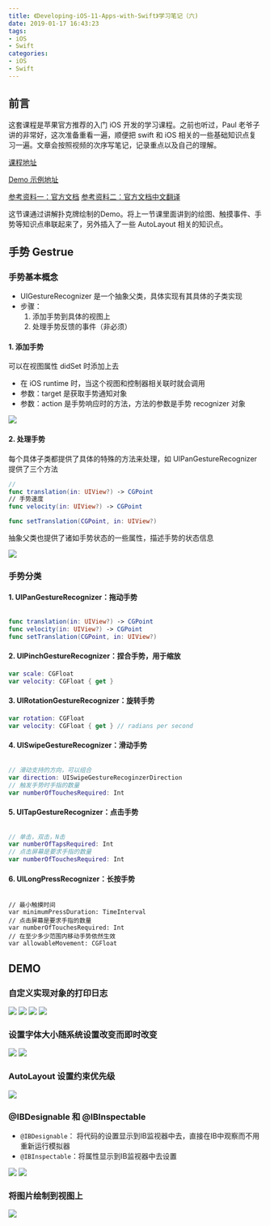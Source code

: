```yaml
---
title: 《Developing-iOS-11-Apps-with-Swift》学习笔记（六)
date: 2019-01-17 16:43:23
tags:
- iOS 
- Swift
categories:
- iOS 
- Swift
---
```


## 前言

这套课程是苹果官方推荐的入门 iOS 开发的学习课程。之前也听过，Paul 老爷子讲的非常好，这次准备重看一遍，顺便把 swift 和 iOS 相关的一些基础知识点复习一遍。文章会按照视频的次序写笔记，记录重点以及自己的理解。

[课程地址](https://itunes.apple.com/cn/podcast/developing-ios-11-apps-with-swift/id1315130780?mt=2)

[Demo 示例地址](https://github.com/ljchen1129/-Developing-iOS-11-Apps-with-Swift-Demos/tree/master)

[参考资料一：官方文档](https://developer.apple.com/library/content/documentation/Swift/Conceptual/Swift_Programming_Language/index.html)
[参考资料二：官方文档中文翻译](https://www.cnswift.org/)


这节课通过讲解扑克牌绘制的Demo。将上一节课里面讲到的绘图、触摸事件、手势等知识点串联起来了，另外插入了一些 AutoLayout 相关的知识点。

<!-- more -->


## 手势 Gestrue

### 手势基本概念


- UIGestureRecognizer 是一个抽象父类，具体实现有其具体的子类实现
- 步骤：
	1. 添加手势到具体的视图上
	2. 处理手势反馈的事件（非必须）

#### 1. 添加手势
可以在视图属性 didSet 时添加上去

- 在 iOS runtime 时，当这个视图和控制器相关联时就会调用
- 参数：target 是获取手势通知对象
- 参数：action 是手势响应时的方法，方法的参数是手势 recognizer 对象

![](https://blogimages-1254431338.cos.ap-shenzhen-fsi.myqcloud.com/Xnip2019-01-18_10-21-04.png?imageView2/2/w/700)

#### 2. 处理手势

每个具体子类都提供了具体的特殊的方法来处理，如 UIPanGestureRecognizer 提供了三个方法

```swift
// 
func translation(in: UIView?) -> CGPoint 
// 手势速度
func velocity(in: UIView?) -> CGPoint 

func setTranslation(CGPoint, in: UIView?)
```

抽象父类也提供了诸如手势状态的一些属性，描述手势的状态信息

![](https://blogimages-1254431338.cos.ap-shenzhen-fsi.myqcloud.com/Xnip2019-01-18_16-11-47.png)

### 手势分类

#### 1. UIPanGestureRecognizer：拖动手势

```swift

func translation(in: UIView?) -> CGPoint 
func velocity(in: UIView?) -> CGPoint 
func setTranslation(CGPoint, in: UIView?)
```

#### 2. UIPinchGestureRecognizer：捏合手势，用于缩放

```swift
var scale: CGFloat 
var velocity: CGFloat { get } 
```

#### 3. UIRotationGestureRecognizer：旋转手势

```swift
var rotation: CGFloat 
var velocity: CGFloat { get } // radians per second
```

#### 4. UISwipeGestureRecognizer：滑动手势

```swift

// 滑动支持的方向，可以组合
var direction: UISwipeGestureRecoginzerDirection 
// 触发手势时手指的数量
var numberOfTouchesRequired: Int 
```
#### 5. UITapGestureRecognizer：点击手势

```swift

// 单击，双击，N击
var numberOfTapsRequired: Int 
// 点击屏幕是要求手指的数量
var numberOfTouchesRequired: Int 
```

#### 6. UILongPressRecognizer：长按手势

```swfit

// 最小触摸时间
var minimumPressDuration: TimeInterval 
// 点击屏幕是要求手指的数量
var numberOfTouchesRequired: Int 
// 在至少多少范围内移动手势依然生效
var allowableMovement: CGFloat 
```


## DEMO

### 自定义实现对象的打印日志

![](https://blogimages-1254431338.cos.ap-shenzhen-fsi.myqcloud.com/Xnip2019-01-18_16-38-00.png)
![](https://blogimages-1254431338.cos.ap-shenzhen-fsi.myqcloud.com/Xnip2019-01-18_16-38-30.png)
![](https://blogimages-1254431338.cos.ap-shenzhen-fsi.myqcloud.com/Xnip2019-01-18_16-39-01.png)
![](https://blogimages-1254431338.cos.ap-shenzhen-fsi.myqcloud.com/Xnip2019-01-18_16-39-22.png)

### 设置字体大小随系统设置改变而即时改变

![](https://blogimages-1254431338.cos.ap-shenzhen-fsi.myqcloud.com/Xnip2019-01-18_17-08-42.png)
![](https://blogimages-1254431338.cos.ap-shenzhen-fsi.myqcloud.com/Xnip2019-01-18_17-09-10.png)

### AutoLayout 设置约束优先级

![](https://blogimages-1254431338.cos.ap-shenzhen-fsi.myqcloud.com/Xnip2019-01-18_16-59-58.png)

### @IBDesignable 和 @IBInspectable

- `@IBDesignable`： 将代码的设置显示到IB监视器中去，直接在IB中观察而不用重新运行模拟器
- `@IBInspectable`：将属性显示到IB监视器中去设置

![](https://blogimages-1254431338.cos.ap-shenzhen-fsi.myqcloud.com/Xnip2019-01-18_16-54-12.png)
![](https://blogimages-1254431338.cos.ap-shenzhen-fsi.myqcloud.com/Xnip2019-01-18_16-55-47.png)


### 将图片绘制到视图上

![](https://blogimages-1254431338.cos.ap-shenzhen-fsi.myqcloud.com/Xnip2019-01-18_17-11-56.png)